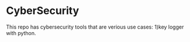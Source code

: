 # CyberSecurity

This repo has cybersecurity tools that are verious use cases:
1)key logger with python.
